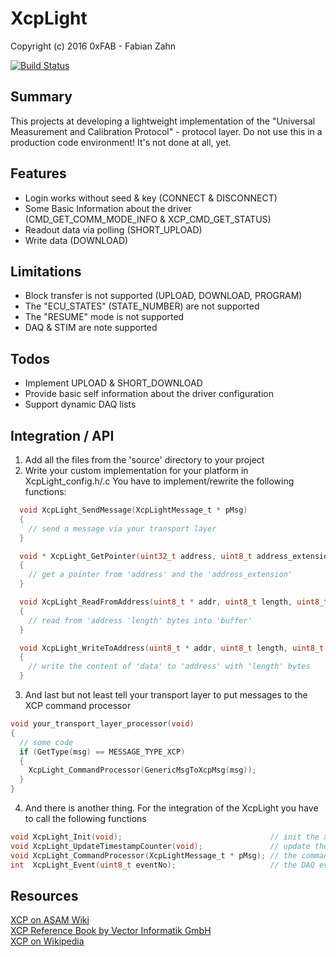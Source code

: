# XcpLight
Copyright (c) 2016 0xFAB - Fabian Zahn   

[![Build Status](https://travis-ci.org/farrrb/XcpLight.svg?branch=master)](https://travis-ci.org/farrrb/XcpLight)

## Summary
This projects at developing a lightweight implementation of the "Universal Measurement and Calibration Protocol" - protocol layer. Do not use this in a production code environment! It's not done at all, yet.

## Features
- Login works without seed & key (CONNECT & DISCONNECT)
- Some Basic Information about the driver (CMD_GET_COMM_MODE_INFO & XCP_CMD_GET_STATUS)
- Readout data via polling (SHORT_UPLOAD)
- Write data (DOWNLOAD)

## Limitations
- Block transfer is not supported (UPLOAD, DOWNLOAD, PROGRAM)
- The "ECU_STATES" (STATE_NUMBER) are not supported
- The "RESUME" mode is not supported
- DAQ & STIM are note supported

## Todos
- Implement UPLOAD & SHORT_DOWNLOAD
- Provide basic self information about the driver configuration
- Support dynamic DAQ lists

## Integration / API
1. Add all the files from the 'source' directory to your project
2. Write your custom implementation for your platform in XcpLight_config.h/.c 
   You have to implement/rewrite the following functions:

```C
  void XcpLight_SendMessage(XcpLightMessage_t * pMsg)
  {
    // send a message via your transport layer
  }

  void * XcpLight_GetPointer(uint32_t address, uint8_t address_extension)
  {
    // get a pointer from 'address' and the 'address_extension'
  }

  void XcpLight_ReadFromAddress(uint8_t * addr, uint8_t length, uint8_t * buffer)
  {
    // read from 'address 'length' bytes into 'buffer'
  }

  void XcpLight_WriteToAddress(uint8_t * addr, uint8_t length, uint8_t * data)
  {
    // write the content of 'data' to 'address' with 'length' bytes
  }
```

3. And last but not least tell your transport layer to put messages to the XCP command processor

```C
void your_transport_layer_processor(void)
{
  // some code
  if (GetType(msg) == MESSAGE_TYPE_XCP)
  {
    XcpLight_CommandProcessor(GenericMsgToXcpMsg(msg));
  }
}
```

4. And there is another thing. For the integration of the XcpLight you have to call the following functions 

```C 
void XcpLight_Init(void);                                 // init the xcp command processor - obviously called once at system startup
void XcpLight_UpdateTimestampCounter(void);               // update the timestamp counter - call this every 1 ms
void XcpLight_CommandProcessor(XcpLightMessage_t * pMsg); // the command processor - as mentioned above
int  XcpLight_Event(uint8_t eventNo);                     // the DAQ events (not supported yet) - you don't have to call that
```

## Resources
[XCP on ASAM Wiki](https://wiki.asam.net/display/STANDARDS/ASAM+MCD-1+XCP)   
[XCP Reference Book by Vector Informatik GmbH](http://vector.com/portal/medien/solutions_for/xcp/XCP_ReferenceBook_V1.0_EN.pdf)   
[XCP on Wikipedia](https://en.wikipedia.org/wiki/XCP_(protocol))   

